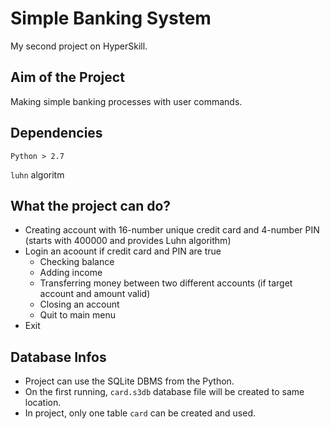 # Simple Banking System
My second project on HyperSkill.

## Aim of the Project
Making simple banking processes with user commands.

## Dependencies
`Python > 2.7`

`luhn` algoritm

## What the project can do?
- Creating account with 16-number unique credit card and 4-number PIN (starts with 400000 and provides Luhn algorithm)
- Login an acoount if credit card and PIN are true
    - Checking balance
    - Adding income
    - Transferring money between two different accounts (if target account and amount valid)
    - Closing an account
    - Quit to main menu
- Exit

## Database Infos
- Project can use the SQLite DBMS from the Python. 
- On the first running, `card.s3db` database file will be created to same location.
- In project, only one table `card` can be created and used.